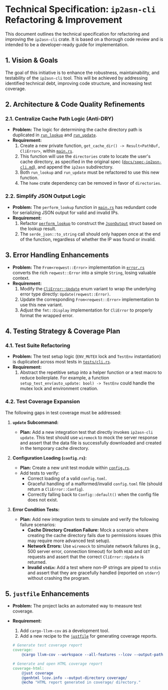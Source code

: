 # Technical Specification: `ip2asn-cli` Refactoring & Improvement

This document outlines the technical specification for refactoring and improving the `ip2asn-cli` crate. It is based on a thorough code review and is intended to be a developer-ready guide for implementation.

## 1. Vision & Goals

The goal of this initiative is to enhance the robustness, maintainability, and testability of the `ip2asn-cli` tool. This will be achieved by addressing identified technical debt, improving code structure, and increasing test coverage.

## 2. Architecture & Code Quality Refinements

### 2.1. Centralize Cache Path Logic (Anti-DRY)

*   **Problem:** The logic for determining the cache directory path is duplicated in [`run_lookup`](ip2asn-cli/src/main.rs:173) and [`run_update`](ip2asn-cli/src/main.rs:276).
*   **Requirement:**
    1.  Create a new private function, `get_cache_dir() -> Result<PathBuf, CliError>`, within [`main.rs`](ip2asn-cli/src/main.rs).
    2.  This function will use the `directories` crate to locate the user's cache directory, as specified in the original spec ([`docs/spec-ip2asn-cli.md`](docs/spec-ip2asn-cli.md)), and append the `ip2asn` subdirectory.
    3.  Both `run_lookup` and `run_update` must be refactored to use this new function.
    4.  The `home` crate dependency can be removed in favor of `directories`.

### 2.2. Simplify JSON Output Logic

*   **Problem:** The `perform_lookup` function in [`main.rs`](ip2asn-cli/src/main.rs:315) has redundant code for serializing JSON output for valid and invalid IPs.
*   **Requirement:**
    1.  Refactor [`perform_lookup`](ip2asn-cli/src/main.rs:315) to construct the [`JsonOutput`](ip2asn-cli/src/main.rs:130) struct based on the lookup result.
    2.  The `serde_json::to_string` call should only happen once at the end of the function, regardless of whether the IP was found or invalid.

## 3. Error Handling Enhancements

*   **Problem:** The `From<reqwest::Error>` implementation in [`error.rs`](ip2asn-cli/src/error.rs:48) converts the rich `reqwest::Error` into a simple `String`, losing valuable context.
*   **Requirement:**
    1.  Modify the [`CliError::Update`](ip2asn-cli/src/error.rs:8) enum variant to wrap the underlying error type directly: `Update(reqwest::Error)`.
    2.  Update the corresponding `From<reqwest::Error>` implementation to use this new variant.
    3.  Adjust the `fmt::Display` implementation for `CliError` to properly format the wrapped error.

## 4. Testing Strategy & Coverage Plan

### 4.1. Test Suite Refactoring

*   **Problem:** The test setup logic (`ENV_MUTEX` lock and `TestEnv` instantiation) is duplicated across most tests in [`tests/cli.rs`](ip2asn-cli/tests/cli.rs).
*   **Requirement:**
    1.  Abstract the repetitive setup into a helper function or a test macro to reduce boilerplate. For example, a function `setup_test_env(auto_update: bool) -> TestEnv` could handle the mutex lock and environment creation.

### 4.2. Test Coverage Expansion

The following gaps in test coverage must be addressed:

1.  **`update` Subcommand:**
    *   **Plan:** Add a new integration test that directly invokes `ip2asn-cli update`. This test should use `wiremock` to mock the server response and assert that the data file is successfully downloaded and created in the temporary cache directory.

2.  **Configuration Loading (`config.rs`):**
    *   **Plan:** Create a new unit test module within [`config.rs`](ip2asn-cli/src/config.rs).
    *   Add tests to verify:
        *   Correct loading of a valid `config.toml`.
        *   Graceful handling of a malformed/invalid `config.toml` file (should return a `CliError::Config`).
        *   Correctly falling back to `Config::default()` when the config file does not exist.

3.  **Error Condition Tests:**
    *   **Plan:** Add new integration tests to simulate and verify the following failure scenarios:
        *   **Cache Directory Creation Failure:** Mock a scenario where creating the cache directory fails due to permissions issues (this may require more advanced test setup).
        *   **Network Errors:** Use `wiremock` to simulate network failures (e.g., 500 server error, connection timeout) for both `HEAD` and `GET` requests and assert that the correct `CliError::Update` is returned.
        *   **Invalid `stdin`:** Add a test where non-IP strings are piped to `stdin` and assert that they are gracefully handled (reported on `stderr`) without crashing the program.

## 5. `justfile` Enhancements

*   **Problem:** The project lacks an automated way to measure test coverage.
*   **Requirement:**
    1.  Add `cargo-llvm-cov` as a development tool.
    2.  Add a new recipe to the [`justfile`](justfile) for generating coverage reports.

    ```makefile
    # Generate test coverage report
    coverage:
        @cargo llvm-cov --workspace --all-features --lcov --output-path lcov.info

    # Generate and open HTML coverage report
    coverage-html:
        @just coverage
        @genhtml lcov.info --output-directory coverage/
        @echo "HTML report generated in coverage/ directory."
    ```
